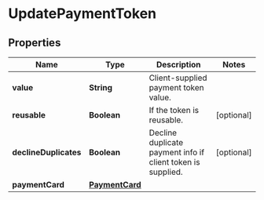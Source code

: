 

# UpdatePaymentToken

## Properties

Name | Type | Description | Notes
------------ | ------------- | ------------- | -------------
**value** | **String** | Client-supplied payment token value. | 
**reusable** | **Boolean** | If the token is reusable. |  [optional]
**declineDuplicates** | **Boolean** | Decline duplicate payment info if client token is supplied. |  [optional]
**paymentCard** | [**PaymentCard**](PaymentCard.md) |  | 



